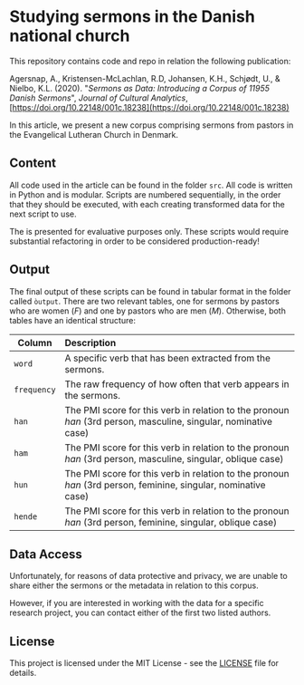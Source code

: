 # Studying sermons in the Danish national church

This repository contains code and repo in relation the following publication:

Agersnap, A., Kristensen-McLachlan, R.D, Johansen, K.H., Schjødt, U., & Nielbo, K.L. (2020). "*Sermons as Data: Introducing a Corpus of 11955 Danish Sermons*", *Journal of Cultural Analytics*, [https://doi.org/10.22148/001c.18238](https://doi.org/10.22148/001c.18238)

In this article, we present a new corpus comprising sermons from pastors in the Evangelical Lutheran Church in Denmark.

## Content

All code used in the article can be found in the folder ```src```. All code is written in Python and is modular. Scripts are numbered sequentially, in the order that they should be executed, with each creating transformed data for the next script to use.

The is presented for evaluative purposes only. These scripts would require substantial refactoring in order to be considered production-ready!

## Output

The final output of these scripts can be found in tabular format in the folder called ```òutput```. There are two relevant tables, one for sermons by pastors who are women (*F*) and one by pastors who are men (*M*). Otherwise, both tables have an identical structure:

| Column | Description|
|--------|:-----------|
```word```| A specific verb that has been extracted from the sermons.
```frequency``` | The raw frequency of how often that verb appears in the sermons.
```han``` | The PMI score for this verb in relation to the pronoun *han* (3rd person, masculine, singular, nominative case)
```ham``` | The PMI score for this verb in relation to the pronoun *han* (3rd person, masculine, singular, oblique case)
```hun``` | The PMI score for this verb in relation to the pronoun *han* (3rd person, feminine, singular, nominative case)
```hende``` | The PMI score for this verb in relation to the pronoun *han* (3rd person, feminine, singular, oblique case)

## Data Access

Unfortunately, for reasons of data protective and privacy, we are unable to share either the sermons or the metadata in relation to this corpus.

However, if you are interested in working with the data for a specific research project, you can contact either of the first two listed authors.



## License

This project is licensed under the MIT License - see the [LICENSE](LICENSE) file for details.
